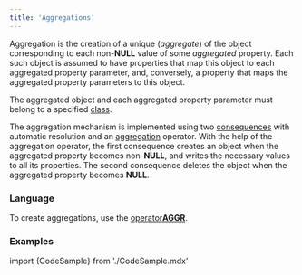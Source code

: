 ```yaml
---
title: 'Aggregations'
---
```


Aggregation is the creation of a unique (*aggregate*) of the object corresponding to each non-**NULL** value of some *aggregated* property. Each such object is assumed to have properties that map this object to each aggregated property parameter, and, conversely, a property that maps the aggregated property parameters to this object. 

The aggregated object and each aggregated property parameter must belong to a specified [class](Classes.md).

The aggregation mechanism is implemented using two [consequences](Simple_constraints.md) with automatic resolution and an [aggregation](Grouping_GROUP.md) operator. With the help of the aggregation operator, the first consequence creates an object when the aggregated property becomes non-**NULL**, and writes the necessary values to all its properties. The second consequence deletes the object when the aggregated property becomes **NULL**.

### Language

To create aggregations, use the [operator**AGGR**](AGGR_operator.md).

### Examples

import {CodeSample} from './CodeSample.mdx'

<CodeSample url="http://documentation.lsfusion.org:5000/sample?file=AggregationSample&block=aggr"/>
